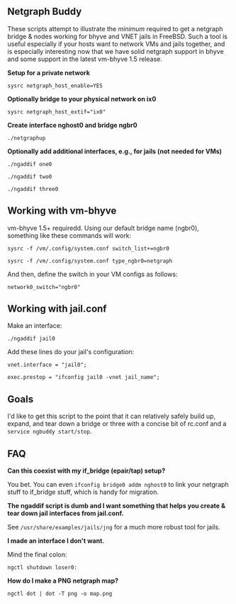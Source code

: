 ## Netgraph Buddy

These scripts attempt to illustrate the _minimum_ required to get a netgraph bridge & nodes working for bhyve and VNET jails in FreeBSD. Such a tool is useful especially if your hosts want to network VMs and jails together, and is especially interesting now that we have solid netgraph support in bhyve and some support in the latest vm-bhyve 1.5 release.


**Setup for a private network**

`sysrc netgraph_host_enable=YES`


**Optionally bridge to your physical network on ix0**

`sysrc netgraph_host_extif="ix0"`

**Create interface nghost0 and bridge ngbr0**

`./netgraphup`

**Optionally add additional interfaces, e.g., for jails (not needed for VMs)**

`./ngaddif one0`

`./ngaddif two0`

`./ngaddif three0`

## Working with vm-bhyve

vm-bhyve 1.5+ requiredd. Using our default bridge name (ngbr0), something like these commands will work:

`sysrc -f /vm/.config/system.conf switch_list+=ngbr0`

`sysrc -f /vm/.config/system.conf type_ngbr0=netgraph`

And then, define the switch in your VM configs as follows:

`network0_switch="ngbr0"`

## Working with jail.conf

Make an interface:

`./ngaddif jail0`

Add these lines do your jail's configuration:

`vnet.interface = "jail0";`

`exec.prestop = "ifconfig jail0 -vnet jail_name";`

## Goals

I'd like to get this script to the point that it can relatively safely build up, expand, and tear down a bridge or three with a concise bit of rc.conf and a `service ngbuddy start/stop`.

## FAQ

**Can this coexist with my if_bridge (epair/tap) setup?**

You bet. You can even `ifconfig bridge0 addm nghost0` to link your netgraph stuff to if_bridge stuff, which is handy for migration.

**The ngaddif script is dumb and I want something that helps you create & tear down jail interfaces from jail.conf.**

See `/usr/share/examples/jails/jng` for a much more robust tool for jails.

**I made an interface I don't want.**

Mind the final colon:

`ngctl shutdown loser0:`

**How do I make a PNG netgraph map?**

`ngctl dot | dot -T png -o map.png`
